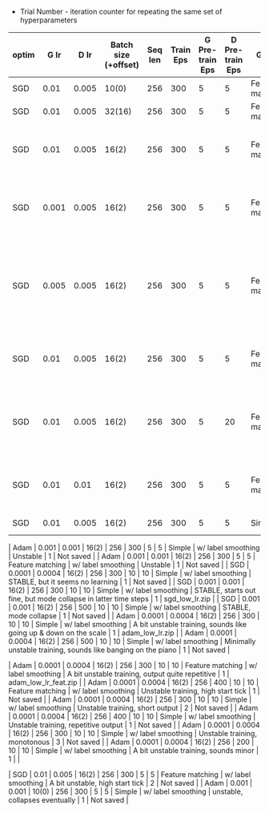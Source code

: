 
* Trial Number - iteration counter for repeating the same set of hyperparameters

| optim | G lr | D lr | Batch size (+offset) | Seq len | Train Eps | G Pre-train Eps | D Pre-train Eps | G loss | D loss | Result | Trial Number | Output |
|---|---|---|---|---|---|---|---|---|---|---|---|---|
| SGD | 0.01 | 0.005 | 10(0) | 256 | 300 | 5 | 5 | Feature matching | Simple | Fail | 1 | Not saved |
| SGD | 0.01 | 0.005 | 32(16) | 256 | 300 | 5 | 5 | Feature matching | Simple | Fail | 1 | Not saved |
| SGD | 0.01 | 0.005 | 16(2) | 256 | 300 | 5 | 5 | Feature matching | Simple | Relatively STABLE training, mode collapse | 1 | Not saved |
| SGD | 0.001 | 0.005 | 16(2) | 256 | 300 | 5 | 5 | Feature matching | Simple | Unstable training, output quite repetitive and notes are too high | 1 | Not saved |
| SGD | 0.005 | 0.005 | 16(2) | 256 | 300 | 5 | 5 | Feature matching | Simple | A bit unstable training, output not playing (probably because of high start tick) | 1 | Not saved |
| SGD | 0.01 | 0.005 | 16(2) | 256 | 300 | 5 | 5 | Feature matching | w/ label smoothing | Relatively STABLE training, sounds minor | 1 | label_smoothing.zip |
| SGD | 0.01 | 0.005 | 16(2) | 256 | 300 | 5 | 20 | Feature matching | w/ label smoothing | Relatively STABLE training, sounds minor, fast tick, monotonous | 1 | Not saved |
| SGD | 0.01 | 0.01 | 16(2) | 256 | 300 | 5 | 5 | Feature matching | w/ label smoothing | A bit unstable training, high start tick | 1 | Not saved |
| SGD | 0.01 | 0.005 | 16(2) | 256 | 300 | 5 | 5 | Simple | w/ label smoothing | Unstable | 1 | Not saved |

| Adam | 0.001 | 0.001 | 16(2) | 256 | 300 | 5 | 5 | Simple | w/ label smoothing | Unstable | 1 | Not saved |
| Adam | 0.001 | 0.001 | 16(2) | 256 | 300 | 5 | 5 | Feature matching | w/ label smoothing | Unstable | 1 | Not saved |
| SGD | 0.0001 | 0.0004 | 16(2) | 256 | 300 | 10 | 10 | Simple | w/ label smoothing | STABLE, but it seems no learning | 1 | Not saved |
| SGD | 0.001 | 0.001 | 16(2) | 256 | 300 | 10 | 10 | Simple | w/ label smoothing | STABLE, starts out fine, but mode collapse in latter time steps | 1 | sgd_low_lr.zip |
| SGD | 0.001 | 0.001 | 16(2) | 256 | 500 | 10 | 10 | Simple | w/ label smoothing | STABLE, mode collapse | 1 | Not saved |
| Adam | 0.0001 | 0.0004 | 16(2) | 256 | 300 | 10 | 10 | Simple | w/ label smoothing | A bit unstable training, sounds like going up & down on the scale | 1 | adam_low_lr.zip |
| Adam | 0.0001 | 0.0004 | 16(2) | 256 | 500 | 10 | 10 | Simple | w/ label smoothing | Minimally unstable training, sounds like banging on the piano | 1 | Not saved |

| Adam | 0.0001 | 0.0004 | 16(2) | 256 | 300 | 10 | 10 | Feature matching | w/ label smoothing | A bit unstable training, output quite repetitive | 1 | adam_low_lr_feat.zip |
| Adam | 0.0001 | 0.0004 | 16(2) | 256 | 400 | 10 | 10 | Feature matching | w/ label smoothing | Unstable training, high start tick | 1 | Not saved |
| Adam | 0.0001 | 0.0004 | 16(2) | 256 | 300 | 10 | 10 | Simple | w/ label smoothing | Unstable training, short output | 2 | Not saved |
| Adam | 0.0001 | 0.0004 | 16(2) | 256 | 400 | 10 | 10 | Simple | w/ label smoothing | Unstable training, repetitive output | 1 | Not saved |
| Adam | 0.0001 | 0.0004 | 16(2) | 256 | 300 | 10 | 10 | Simple | w/ label smoothing | Unstable training, monotonous | 3 | Not saved |
| Adam | 0.0001 | 0.0004 | 16(2) | 256 | 200 | 10 | 10 | Simple | w/ label smoothing | A bit unstable training, sounds minor | 1 | |

| SGD | 0.01 | 0.005 | 16(2) | 256 | 300 | 5 | 5 | Feature matching | w/ label smoothing | A bit unstable, high start tick | 2 | Not saved |
| Adam | 0.001 | 0.001 | 10(0) | 256 | 300 | 5 | 5 | Simple | w/ label smoothing | unstable, collapses eventually | 1 | Not saved |

